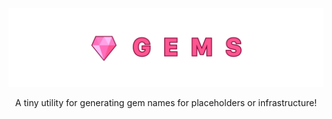 <p align="center">
  <a href="https://www.npmjs.com/package/gems"><img src="../../images/banner.png" alt="gems" /></a>
</p>

<p align="center">
  A tiny utility for generating gem names for placeholders or infrastructure!
</p>
<br/>
